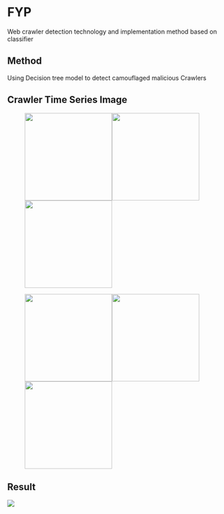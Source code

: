 # FYP
Web crawler detection technology and implementation method based on classifier

## Method
Using Decision tree model to detect camouflaged malicious Crawlers

## Crawler Time Series Image

<figure class="third">
     <img src="https://user-images.githubusercontent.com/39653953/121135582-3ae1df00-c867-11eb-9db7-32bbbb70527e.png" width="200"/><img src="https://user-images.githubusercontent.com/39653953/121136454-41248b00-c868-11eb-8f40-8fee02d06271.png" width="200"/><img src="https://user-images.githubusercontent.com/39653953/121136377-294d0700-c868-11eb-9aca-bef6044320eb.png" width="200"/>
</figure>

<figure class="third">
     <img src="https://user-images.githubusercontent.com/39653953/121136502-500b3d80-c868-11eb-8027-207158e7aaef.png" width="200"/><img src="https://user-images.githubusercontent.com/39653953/121136525-57cae200-c868-11eb-9eb9-3e271d0357a4.png" width="200"/><img src="https://user-images.githubusercontent.com/39653953/121136552-5d282c80-c868-11eb-8fd3-15d652c319c1.png" width="200"/>
</figure>


## Result
![](https://user-images.githubusercontent.com/39653953/121130648-4cc08380-c861-11eb-9489-356529068f58.png)






